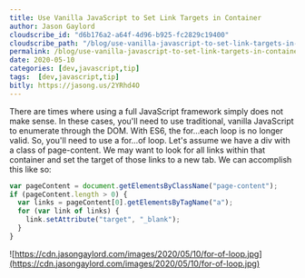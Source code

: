 ```yaml
---
title: Use Vanilla JavaScript to Set Link Targets in Container
author: Jason Gaylord
cloudscribe_id: "d6b176a2-a64f-4d96-b925-fc2829c19400"
cloudscribe_path: "/blog/use-vanilla-javascript-to-set-link-targets-in-container"
permalink: /blog/use-vanilla-javascript-to-set-link-targets-in-container
date: 2020-05-10
categories: [dev,javascript,tip]
tags:  [dev,javascript,tip]
bitly: https://jasong.us/2YRhd4O
---
```


There are times where using a full JavaScript framework simply does not make sense. In these cases, you'll need to use traditional, vanilla JavaScript to enumerate through the DOM. With ES6, the for…each loop is no longer valid. So, you'll need to use a for…of loop. Let's assume we have a div with a class of page-content. We may want to look for all links within that container and set the target of those links to a new tab. We can accomplish this like so:

```js
var pageContent = document.getElementsByClassName("page-content");  
if (pageContent.length > 0) {   
  var links = pageContent[0].getElementsByTagName("a");  
  for (var link of links) {  
    link.setAttribute("target", "_blank");   
  }  
}  
```

![https://cdn.jasongaylord.com/images/2020/05/10/for-of-loop.jpg](https://cdn.jasongaylord.com/images/2020/05/10/for-of-loop.jpg)